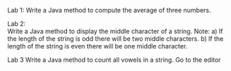 Lab 1: 
Write a Java method to compute the average of three numbers. 

Lab 2:  
Write a Java method to display the middle character of a string. 
Note: 
a) If the length of the string is odd there will be two middle characters.
b) If the length of the string is even there will be one middle character.

Lab 3
Write a Java method to count all vowels in a string. Go to the editor
